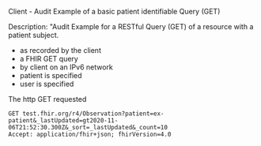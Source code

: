 Client - Audit Example of a basic patient identifiable Query (GET)

Description: "Audit Example for a RESTful Query (GET) of a resource with a patient subject.
- as recorded by the client
- a FHIR GET query 
- by client on an IPv6 network
- patient is specified
- user is specified

The http GET requested

```
GET test.fhir.org/r4/Observation?patient=ex-patient&_lastUpdated=gt2020-11-06T21:52:30.300Z&_sort=_lastUpdated&_count=10
Accept: application/fhir+json; fhirVersion=4.0
```
